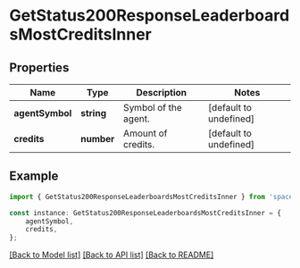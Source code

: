 # GetStatus200ResponseLeaderboardsMostCreditsInner


## Properties

Name | Type | Description | Notes
------------ | ------------- | ------------- | -------------
**agentSymbol** | **string** | Symbol of the agent. | [default to undefined]
**credits** | **number** | Amount of credits. | [default to undefined]

## Example

```typescript
import { GetStatus200ResponseLeaderboardsMostCreditsInner } from 'spacetraders-sdk';

const instance: GetStatus200ResponseLeaderboardsMostCreditsInner = {
    agentSymbol,
    credits,
};
```

[[Back to Model list]](../README.md#documentation-for-models) [[Back to API list]](../README.md#documentation-for-api-endpoints) [[Back to README]](../README.md)

